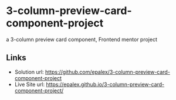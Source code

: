 # 3-column-preview-card-component-project
 a 3-column preview card component, Frontend mentor project

## Links
* Solution url: https://github.com/epalex/3-column-preview-card-component-project
* Live Site url: https://epalex.github.io/3-column-preview-card-component-project/ 